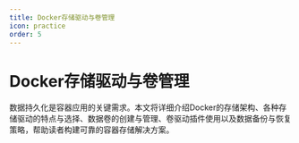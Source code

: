 ```yaml
---
title: Docker存储驱动与卷管理
icon: practice
order: 5
---
```


# Docker存储驱动与卷管理

数据持久化是容器应用的关键需求。本文将详细介绍Docker的存储架构、各种存储驱动的特点与选择、数据卷的创建与管理、卷驱动插件使用以及数据备份与恢复策略，帮助读者构建可靠的容器存储解决方案。
